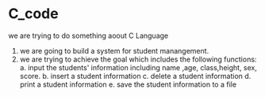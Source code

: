# C_code
we are trying to do something aoout C Language

1. we are going to build a system for student manangement.
2. we are trying to achieve the goal which includes the following functions:
	a. input the students' information including name ,age, class,height, sex, score.
	b. insert a student information 
	c. delete a student information
	d. print a student information
	e. save the student information to a file